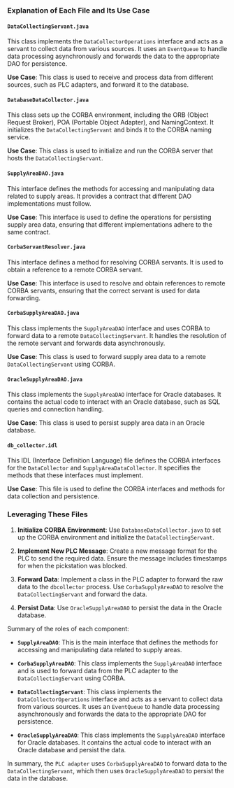 ### Explanation of Each File and Its Use Case

#### `DataCollectingServant.java`
This class implements the `DataCollectorOperations` interface and acts as a servant to collect data from various sources. It uses an `EventQueue` to handle data processing asynchronously and forwards the data to the appropriate DAO for persistence.

**Use Case**: This class is used to receive and process data from different sources, such as PLC adapters, and forward it to the database.

#### `DatabaseDataCollector.java`
This class sets up the CORBA environment, including the ORB (Object Request Broker), POA (Portable Object Adapter), and NamingContext. It initializes the `DataCollectingServant` and binds it to the CORBA naming service.

**Use Case**: This class is used to initialize and run the CORBA server that hosts the `DataCollectingServant`.

#### `SupplyAreaDAO.java`
This interface defines the methods for accessing and manipulating data related to supply areas. It provides a contract that different DAO implementations must follow.

**Use Case**: This interface is used to define the operations for persisting supply area data, ensuring that different implementations adhere to the same contract.

#### `CorbaServantResolver.java`
This interface defines a method for resolving CORBA servants. It is used to obtain a reference to a remote CORBA servant.

**Use Case**: This interface is used to resolve and obtain references to remote CORBA servants, ensuring that the correct servant is used for data forwarding.

#### `CorbaSupplyAreaDAO.java`
This class implements the `SupplyAreaDAO` interface and uses CORBA to forward data to a remote `DataCollectingServant`. It handles the resolution of the remote servant and forwards data asynchronously.

**Use Case**: This class is used to forward supply area data to a remote `DataCollectingServant` using CORBA.

#### `OracleSupplyAreaDAO.java`
This class implements the `SupplyAreaDAO` interface for Oracle databases. It contains the actual code to interact with an Oracle database, such as SQL queries and connection handling.

**Use Case**: This class is used to persist supply area data in an Oracle database.

#### `db_collector.idl`
This IDL (Interface Definition Language) file defines the CORBA interfaces for the `DataCollector` and `SupplyAreaDataCollector`. It specifies the methods that these interfaces must implement.

**Use Case**: This file is used to define the CORBA interfaces and methods for data collection and persistence.

### Leveraging These Files

1. **Initialize CORBA Environment**: Use `DatabaseDataCollector.java` to set up the CORBA environment and initialize the `DataCollectingServant`.

2. **Implement New PLC Message**: Create a new message format for the PLC to send the required data. Ensure the message includes timestamps for when the pickstation was blocked.

3. **Forward Data**: Implement a class in the PLC adapter to forward the raw data to the `dbcollector` process. Use `CorbaSupplyAreaDAO` to resolve the `DataCollectingServant` and forward the data.

4. **Persist Data**: Use `OracleSupplyAreaDAO` to persist the data in the Oracle database.



Summary of the roles of each component:

- **`SupplyAreaDAO`**: This is the main interface that defines the methods for accessing and manipulating data related to supply areas.

- **`CorbaSupplyAreaDAO`**: This class implements the `SupplyAreaDAO` interface and is used to forward data from the PLC adapter to the `DataCollectingServant` using CORBA.

- **`DataCollectingServant`**: This class implements the `DataCollectorOperations` interface and acts as a servant to collect data from various sources. It uses an `EventQueue` to handle data processing asynchronously and forwards the data to the appropriate DAO for persistence.

- **`OracleSupplyAreaDAO`**: This class implements the `SupplyAreaDAO` interface for Oracle databases. It contains the actual code to interact with an Oracle database and persist the data.

In summary, the `PLC adapter` uses `CorbaSupplyAreaDAO` to forward data to the `DataCollectingServant`, which then uses `OracleSupplyAreaDAO` to persist the data in the database.
